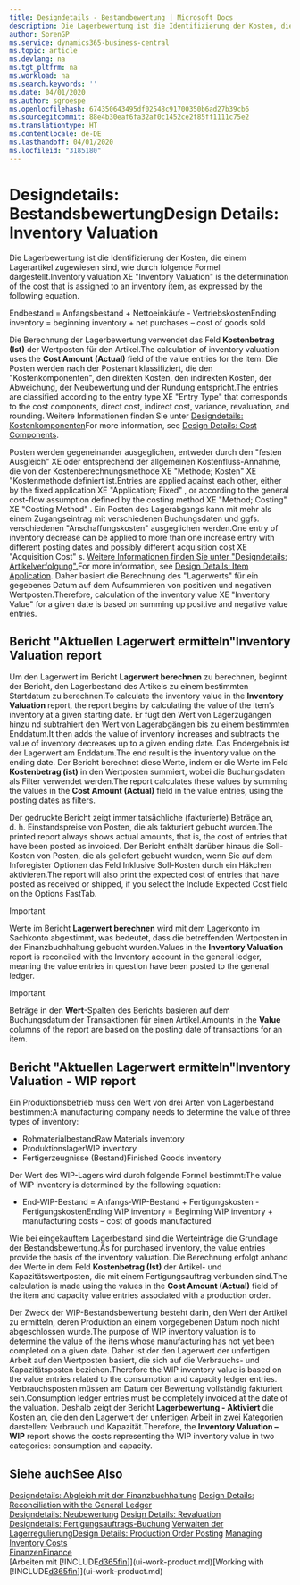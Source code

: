 ```yaml
---
title: Designdetails - Bestandbewertung | Microsoft Docs
description: Die Lagerbewertung ist die Identifizierung der Kosten, die einem Lagerartikel zugewiesen sind, wie durch folgende Formel dargestellt.
author: SorenGP
ms.service: dynamics365-business-central
ms.topic: article
ms.devlang: na
ms.tgt_pltfrm: na
ms.workload: na
ms.search.keywords: ''
ms.date: 04/01/2020
ms.author: sgroespe
ms.openlocfilehash: 674350643495df02548c91700350b6ad27b39cb6
ms.sourcegitcommit: 88e4b30eaf6fa32af0c1452ce2f85ff1111c75e2
ms.translationtype: HT
ms.contentlocale: de-DE
ms.lasthandoff: 04/01/2020
ms.locfileid: "3185180"
---
```

# <a name="design-details-inventory-valuation"></a><span data-ttu-id="5ee4a-103">Designdetails: Bestandsbewertung</span><span class="sxs-lookup"><span data-stu-id="5ee4a-103">Design Details: Inventory Valuation</span></span>
<span data-ttu-id="5ee4a-104">Die Lagerbewertung ist die Identifizierung der Kosten, die einem Lagerartikel zugewiesen sind, wie durch folgende Formel dargestellt.</span><span class="sxs-lookup"><span data-stu-id="5ee4a-104">Inventory valuation XE "Inventory Valuation"  is the determination of the cost that is assigned to an inventory item, as expressed by the following equation.</span></span>  

<span data-ttu-id="5ee4a-105">Endbestand = Anfangsbestand + Nettoeinkäufe - Vertriebskosten</span><span class="sxs-lookup"><span data-stu-id="5ee4a-105">Ending inventory = beginning inventory + net purchases – cost of goods sold</span></span>  

<span data-ttu-id="5ee4a-106">Die Berechnung der Lagerbewertung verwendet das Feld **Kostenbetrag (Ist)** der Wertposten für den Artikel.</span><span class="sxs-lookup"><span data-stu-id="5ee4a-106">The calculation of inventory valuation uses the **Cost Amount (Actual)** field of the value entries for the item.</span></span> <span data-ttu-id="5ee4a-107">Die Posten werden nach der Postenart klassifiziert, die den "Kostenkomponenten", den direkten Kosten, den indirekten Kosten, der Abweichung, der Neubewertung und der Rundung entspricht.</span><span class="sxs-lookup"><span data-stu-id="5ee4a-107">The entries are classified according to the entry type XE "Entry Type"  that corresponds to the cost components, direct cost, indirect cost, variance, revaluation, and rounding.</span></span> <span data-ttu-id="5ee4a-108">Weitere Informationen finden Sie unter [Designdetails: Kostenkomponenten](design-details-cost-components.md)</span><span class="sxs-lookup"><span data-stu-id="5ee4a-108">For more information, see [Design Details: Cost Components](design-details-cost-components.md).</span></span>  

<span data-ttu-id="5ee4a-109">Posten werden gegeneinander ausgeglichen, entweder durch den "festen Ausgleich" XE oder entsprechend der allgemeinen Kostenfluss-Annahme, die von der Kostenberechnungsmethode XE "Methode; Kosten" XE "Kostenmethode definiert ist.</span><span class="sxs-lookup"><span data-stu-id="5ee4a-109">Entries are applied against each other, either by the fixed application XE "Application; Fixed" , or according to the general cost-flow assumption defined by the costing method XE "Method; Costing"  XE "Costing Method" .</span></span> <span data-ttu-id="5ee4a-110">Ein Posten des Lagerabgangs kann mit mehr als einem Zugangseintrag mit verschiedenen Buchungsdaten und ggfs. verschiedenen "Anschaffungskosten" ausgeglichen werden.</span><span class="sxs-lookup"><span data-stu-id="5ee4a-110">One entry of inventory decrease can be applied to more than one increase entry with different posting dates and possibly different acquisition cost XE "Acquisition Cost" s.</span></span> <span data-ttu-id="5ee4a-111">[Weitere Informationen finden Sie unter "Designdetails: Artikelverfolgung".](design-details-item-application.md)</span><span class="sxs-lookup"><span data-stu-id="5ee4a-111">For more information, see [Design Details: Item Application](design-details-item-application.md).</span></span> <span data-ttu-id="5ee4a-112">Daher basiert die Berechnung des "Lagerwerts" für ein gegebenes Datum auf dem Aufsummieren von positiven und negativen Wertposten.</span><span class="sxs-lookup"><span data-stu-id="5ee4a-112">Therefore, calculation of the inventory value XE "Inventory Value"  for a given date is based on summing up positive and negative value entries.</span></span>  

## <a name="inventory-valuation-report"></a><span data-ttu-id="5ee4a-113">Bericht "Aktuellen Lagerwert ermitteln"</span><span class="sxs-lookup"><span data-stu-id="5ee4a-113">Inventory Valuation report</span></span>  
<span data-ttu-id="5ee4a-114">Um den Lagerwert im Bericht **Lagerwert berechnen** zu berechnen, beginnt der Bericht, den Lagerbestand des Artikels zu einem bestimmten Startdatum zu berechnen.</span><span class="sxs-lookup"><span data-stu-id="5ee4a-114">To calculate the inventory value in the **Inventory Valuation** report, the report begins by calculating the value of the item’s inventory at a given starting date.</span></span> <span data-ttu-id="5ee4a-115">Er fügt den Wert von Lagerzugängen hinzu nd subtrahiert den Wert von Lagerabgängen bis zu einem bestimmten Enddatum.</span><span class="sxs-lookup"><span data-stu-id="5ee4a-115">It then adds the value of inventory increases and subtracts the value of inventory decreases up to a given ending date.</span></span> <span data-ttu-id="5ee4a-116">Das Endergebnis ist der Lagerwert am Enddatum.</span><span class="sxs-lookup"><span data-stu-id="5ee4a-116">The end result is the inventory value on the ending date.</span></span> <span data-ttu-id="5ee4a-117">Der Bericht berechnet diese Werte, indem er die Werte im Feld **Kostenbetrag (ist)** in den Wertposten summiert, wobei die Buchungsdaten als Filter verwendet werden.</span><span class="sxs-lookup"><span data-stu-id="5ee4a-117">The report calculates these values by summing the values in the **Cost Amount (Actual)** field in the value entries, using the posting dates as filters.</span></span>  

<span data-ttu-id="5ee4a-118">Der gedruckte Bericht zeigt immer tatsächliche (fakturierte) Beträge an, d. h. Einstandspreise von Posten, die als fakturiert gebucht wurden.</span><span class="sxs-lookup"><span data-stu-id="5ee4a-118">The printed report always shows actual amounts, that is, the cost of entries that have been posted as invoiced.</span></span> <span data-ttu-id="5ee4a-119">Der Bericht enthält darüber hinaus die Soll-Kosten von Posten, die als geliefert gebucht wurden, wenn Sie auf dem Inforegister Optionen das Feld Inklusive Soll-Kosten durch ein Häkchen aktivieren.</span><span class="sxs-lookup"><span data-stu-id="5ee4a-119">The report will also print the expected cost of entries that have posted as received or shipped, if you select the Include Expected Cost field on the Options FastTab.</span></span>  

> [!IMPORTANT]  
>  <span data-ttu-id="5ee4a-120">Werte im Bericht **Lagerwert berechnen** wird mit dem Lagerkonto im Sachkonto abgestimmt, was bedeutet, dass die betreffenden Wertposten in der Finanzbuchhaltung gebucht wurden.</span><span class="sxs-lookup"><span data-stu-id="5ee4a-120">Values in the **Inventory Valuation** report is reconciled with the Inventory account in the general ledger, meaning the value entries in question have been posted to the general ledger.</span></span>  

> [!IMPORTANT]  
>  <span data-ttu-id="5ee4a-121">Beträge in den **Wert**-Spalten des Berichts basieren auf dem Buchungsdatum der Transaktionen für einen Artikel.</span><span class="sxs-lookup"><span data-stu-id="5ee4a-121">Amounts in the **Value** columns of the report are based on the posting date of transactions for an item.</span></span>  

## <a name="inventory-valuation---wip-report"></a><span data-ttu-id="5ee4a-122">Bericht "Aktuellen Lagerwert ermitteln"</span><span class="sxs-lookup"><span data-stu-id="5ee4a-122">Inventory Valuation - WIP report</span></span>  
<span data-ttu-id="5ee4a-123">Ein Produktionsbetrieb muss den Wert von drei Arten von Lagerbestand bestimmen:</span><span class="sxs-lookup"><span data-stu-id="5ee4a-123">A manufacturing company needs to determine the value of three types of inventory:</span></span>  

* <span data-ttu-id="5ee4a-124">Rohmaterialbestand</span><span class="sxs-lookup"><span data-stu-id="5ee4a-124">Raw Materials inventory</span></span>  
* <span data-ttu-id="5ee4a-125">Produktionslager</span><span class="sxs-lookup"><span data-stu-id="5ee4a-125">WIP inventory</span></span>  
* <span data-ttu-id="5ee4a-126">Fertigerzeugnisse (Bestand)</span><span class="sxs-lookup"><span data-stu-id="5ee4a-126">Finished Goods inventory</span></span>  

<span data-ttu-id="5ee4a-127">Der Wert des WIP-Lagers wird durch folgende Formel bestimmt:</span><span class="sxs-lookup"><span data-stu-id="5ee4a-127">The value of WIP inventory is determined by the following equation:</span></span>  

* <span data-ttu-id="5ee4a-128">End-WIP-Bestand = Anfangs-WIP-Bestand + Fertigungskosten - Fertigungskosten</span><span class="sxs-lookup"><span data-stu-id="5ee4a-128">Ending WIP inventory = Beginning WIP inventory + manufacturing costs – cost of goods manufactured</span></span>  

<span data-ttu-id="5ee4a-129">Wie bei eingekauftem Lagerbestand sind die Werteinträge die Grundlage der Bestandsbewertung.</span><span class="sxs-lookup"><span data-stu-id="5ee4a-129">As for purchased inventory, the value entries provide the basis of the inventory valuation.</span></span> <span data-ttu-id="5ee4a-130">Die Berechnung erfolgt anhand der Werte in dem Feld **Kostenbetrag (Ist)** der Artikel- und Kapazitätswertposten, die mit einem Fertigungsauftrag verbunden sind.</span><span class="sxs-lookup"><span data-stu-id="5ee4a-130">The calculation is made using the values in the **Cost Amount (Actual)** field of the item and capacity value entries associated with a production order.</span></span>  

<span data-ttu-id="5ee4a-131">Der Zweck der WIP-Bestandsbewertung besteht darin, den Wert der Artikel zu ermitteln, deren Produktion an einem vorgegebenen Datum noch nicht abgeschlossen wurde.</span><span class="sxs-lookup"><span data-stu-id="5ee4a-131">The purpose of WIP inventory valuation is to determine the value of the items whose manufacturing has not yet been completed on a given date.</span></span> <span data-ttu-id="5ee4a-132">Daher ist der den Lagerwert der unfertigen Arbeit auf den Wertposten basiert, die sich auf die Verbrauchs- und Kapazitätsposten beziehen.</span><span class="sxs-lookup"><span data-stu-id="5ee4a-132">Therefore the WIP inventory value is based on the value entries related to the consumption and capacity ledger entries.</span></span> <span data-ttu-id="5ee4a-133">Verbrauchsposten müssen am Datum der Bewertung vollständig fakturiert sein.</span><span class="sxs-lookup"><span data-stu-id="5ee4a-133">Consumption ledger entries must be completely invoiced at the date of the valuation.</span></span> <span data-ttu-id="5ee4a-134">Deshalb zeigt der Bericht **Lagerbewertung - Aktiviert** die Kosten an, die den den Lagerwert der unfertigen Arbeit in zwei Kategorien darstellen: Verbrauch und Kapazität.</span><span class="sxs-lookup"><span data-stu-id="5ee4a-134">Therefore, the **Inventory Valuation – WIP** report shows the costs representing the WIP inventory value in two categories: consumption and capacity.</span></span>  

## <a name="see-also"></a><span data-ttu-id="5ee4a-135">Siehe auch</span><span class="sxs-lookup"><span data-stu-id="5ee4a-135">See Also</span></span>  
<span data-ttu-id="5ee4a-136">[Designdetails: Abgleich mit der Finanzbuchhaltung](design-details-reconciliation-with-the-general-ledger.md) </span><span class="sxs-lookup"><span data-stu-id="5ee4a-136">[Design Details: Reconciliation with the General Ledger](design-details-reconciliation-with-the-general-ledger.md) </span></span>  
<span data-ttu-id="5ee4a-137">[Designdetails: Neubewertung](design-details-revaluation.md) </span><span class="sxs-lookup"><span data-stu-id="5ee4a-137">[Design Details: Revaluation](design-details-revaluation.md) </span></span>  
<span data-ttu-id="5ee4a-138">[Designdetails: Fertigungsauftrags-Buchung](design-details-production-order-posting.md)
[Verwalten der Lagerregulierung](finance-manage-inventory-costs.md)</span><span class="sxs-lookup"><span data-stu-id="5ee4a-138">[Design Details: Production Order Posting](design-details-production-order-posting.md)
[Managing Inventory Costs](finance-manage-inventory-costs.md)</span></span>  
[<span data-ttu-id="5ee4a-139">Finanzen</span><span class="sxs-lookup"><span data-stu-id="5ee4a-139">Finance</span></span>](finance.md)  
<span data-ttu-id="5ee4a-140">[Arbeiten mit [!INCLUDE[d365fin](includes/d365fin_md.md)]](ui-work-product.md)</span><span class="sxs-lookup"><span data-stu-id="5ee4a-140">[Working with [!INCLUDE[d365fin](includes/d365fin_md.md)]](ui-work-product.md)</span></span>
